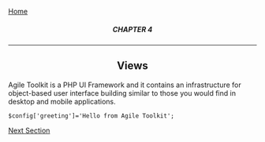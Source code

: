 [Home](../readme.md "Home")

##### <center>CHAPTER 4</center>
-----

## <center>Views</center>

Agile Toolkit is a PHP UI Framework and it contains an infrastructure for object-based user interface building similar to those you would find in desktop and mobile applications.

    $config['greeting']='Hello from Agile Toolkit';

[Next Section](section1.md "Next Section")